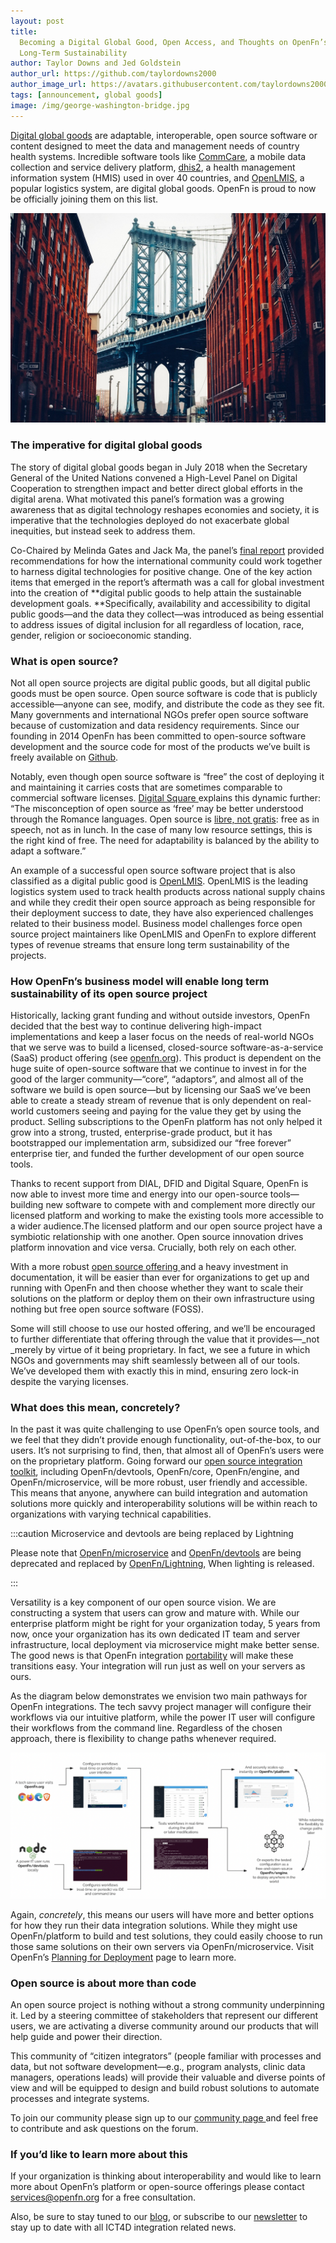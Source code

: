```yaml
---
layout: post
title:
  Becoming a Digital Global Good, Open Access, and Thoughts on OpenFn’s
  Long-Term Sustainability
author: Taylor Downs and Jed Goldstein
author_url: https://github.com/taylordowns2000
author_image_url: https://avatars.githubusercontent.com/taylordowns2000
tags: [announcement, global goods]
image: /img/george-washington-bridge.jpg
---
```


[Digital global goods](https://wiki.digitalsquare.io/index.php/What_are_Global_Goods)
are adaptable, interoperable, open source software or content designed to meet
the data and management needs of country health systems. Incredible software
tools like [CommCare](https://www.dimagi.com/commcare/), a mobile data
collection and service delivery platform, [dhis2](https://dhis2.org/), a health
management information system (HMIS) used in over 40 countries, and
[OpenLMIS](https://openlmis.org/), a popular logistics system, are digital
global goods. OpenFn is proud to now be officially joining them on this list.

<!--truncate-->

![Bridge as public good](/img/george-washington-bridge.jpg)

### The imperative for digital global goods

The story of digital global goods began in July 2018 when the Secretary General
of the United Nations convened a High-Level Panel on Digital Cooperation to
strengthen impact and better direct global efforts in the digital arena. What
motivated this panel’s formation was a growing awareness that as digital
technology reshapes economies and society, it is imperative that the
technologies deployed do not exacerbate global inequities, but instead seek to
address them.

Co-Chaired by Melinda Gates and Jack Ma, the panel’s
[final report](https://digitalcooperation.org/wp-content/uploads/2019/06/DigitalCooperation-report-web-FINAL-1.pdf)
provided recommendations for how the international community could work together
to harness digital technologies for positive change. One of the key action items
that emerged in the report’s aftermath was a call for global investment into the
creation of **digital public goods to help attain the sustainable development
goals. **Specifically, availability and accessibility to digital public
goods—and the data they collect—was introduced as being essential to address
issues of digital inclusion for all regardless of location, race, gender,
religion or socioeconomic standing.

### What is open source?

Not all open source projects are digital public goods, but all digital public
goods must be open source. Open source software is code that is publicly
accessible—anyone can see, modify, and distribute the code as they see fit. Many
governments and international NGOs prefer open source software because of
customization and data residency requirements. Since our founding in 2014 OpenFn
has been committed to open-source software development and the source code for
most of the products we’ve built is freely available on
[Github](https://github.com/OpenFn).

Notably, even though open source software is “free” the cost of deploying it and
maintaining it carries costs that are sometimes comparable to commercial
software licenses.
[Digital Square ](https://digitalsquare.org/blog/2020/2/13/openness-and-value-in-the-digital-health-sector)explains
this dynamic further: “The misconception of open source as ‘free’ may be better
understood through the Romance languages. Open source is
[libre, not gratis](https://en.wikipedia.org/wiki/Gratis_versus_libre): free as
in speech, not as in lunch. In the case of many low resource settings, this is
the right kind of free. The need for adaptability is balanced by the ability to
adapt a software.”

An example of a successful open source software project that is also classified
as a digital public good is [OpenLMIS](https://openlmis.org/). OpenLMIS is the
leading logistics system used to track health products across national supply
chains and while they credit their open source approach as being responsible for
their deployment success to date, they have also experienced challenges related
to their business model. Business model challenges force open source project
maintainers like OpenLMIS and OpenFn to explore different types of revenue
streams that ensure long term sustainability of the projects.

### How OpenFn’s business model will enable long term sustainability of its open source project

Historically, lacking grant funding and without outside investors, OpenFn
decided that the best way to continue delivering high-impact implementations and
keep a laser focus on the needs of real-world NGOs that we serve was to build a
licensed, closed-source software-as-a-service (SaaS) product offering (see
[openfn.org](http://www.openfn.org)). This product is dependent on the huge
suite of open-source software that we continue to invest in for the good of the
larger community—“core”, “adaptors”, and almost all of the software we build is
open source—but by licensing our SaaS we’ve been able to create a steady stream
of revenue that is only dependent on real-world customers seeing and paying for
the value they get by using the product. Selling subscriptions to the OpenFn
platform has not only helped it grow into a strong, trusted, enterprise-grade
product, but it has bootstrapped our implementation arm, subsidized our “free
forever” enterprise tier, and funded the further development of our open source
tools.

Thanks to recent support from DIAL, DFID and Digital Square, OpenFn is now able
to invest more time and energy into our open-source tools—building new software
to compete with and complement more directly our licensed platform and working
to make the existing tools more accessible to a wider audience.The licensed
platform and our open source project have a symbiotic relationship with one
another. Open source innovation drives platform innovation and vice versa.
Crucially, both rely on each other.

With a more robust [open source offering ](/documentation/deploy/portability)and
a heavy investment in documentation, it will be easier than ever for
organizations to get up and running with OpenFn and then choose whether they
want to scale their solutions on the platform or deploy them on their own
infrastructure using nothing but free open source software (FOSS).

Some will still choose to use our hosted offering, and we’ll be encouraged to
further differentiate that offering through the value that it provides—\_not
\_merely by virtue of it being proprietary. In fact, we see a future in which
NGOs and governments may shift seamlessly between all of our tools. We’ve
developed them with exactly this in mind, ensuring zero lock-in despite the
varying licenses.

### What does this mean, concretely?

In the past it was quite challenging to use OpenFn’s open source tools, and we
feel that they didn’t provide enough functionality, out-of-the-box, to our
users. It’s not surprising to find, then, that almost all of OpenFn’s users were
on the proprietary platform. Going forward our
[open source integration toolkit](/documentation/deploy/options), including
OpenFn/devtools, OpenFn/core, OpenFn/engine, and OpenFn/microservice, will be
more robust, user friendly and accessible. This means that anyone, anywhere can
build integration and automation solutions more quickly and interoperability
solutions will be within reach to organizations with varying technical
capabilities.

:::caution Microservice and devtools are being replaced by Lightning

Please note that [OpenFn/microservice](https://github.com/OpenFn/microservice)
and [OpenFn/devtools](https://github.com/OpenFn/devtools) are being deprecated
and replaced by [OpenFn/Lightning](https://github.com/OpenFn/lightning), When
lighting is released.

:::

Versatility is a key component of our open source vision. We are constructing a
system that users can grow and mature with. While our enterprise platform might
be right for your organization today, 5 years from now, once your organization
has its own dedicated IT team and server infrastructure, local deployment via
microservice might make better sense. The good news is that OpenFn integration
[portability](/documentation/deploy/portability) will make these transitions easy. Your
integration will run just as well on your servers as ours.

As the diagram below demonstrates we envision two main pathways for OpenFn
integrations. The tech savvy project manager will configure their workflows via
our intuitive platform, while the power IT user will configure their workflows
from the command line. Regardless of the chosen approach, there is flexibility
to change paths whenever required.

![Deployment Paths](/img/deployment_paths.png)

Again, _concretely_, this means our users will have more and better options for
how they run their data integration solutions. While they might use
OpenFn/platform to build and test solutions, they could easily choose to run
those same solutions on their own servers via OpenFn/microservice. Visit
OpenFn’s [Planning for Deployment](/documentation/deploy/options) page to learn
more.

### Open source is about more than code

An open source project is nothing without a strong community underpinning it.
Led by a steering committee of stakeholders that represent our different users,
we are activating a diverse community around our products that will help guide
and power their direction.

This community of “citizen integrators” (people familiar with processes and
data, but not software development—e.g., program analysts, clinic data managers,
operations leads) will provide their valuable and diverse points of view and
will be equipped to design and build robust solutions to automate processes and
integrate systems.

To join our community please sign up to our
[community page ](https://community.openfn.org/)and feel free to contribute and
ask questions on the forum.

### If you’d like to learn more about this

If your organization is thinking about interoperability and would like to learn
more about OpenFn’s platform or open-source offerings please contact
services@openfn.org for a free consultation.

Also, be sure to stay tuned to our [blog](/blog), or subscribe to our
[newsletter](http://eepurl.com/hcOw8H) to stay up to date with all ICT4D
integration related news.
